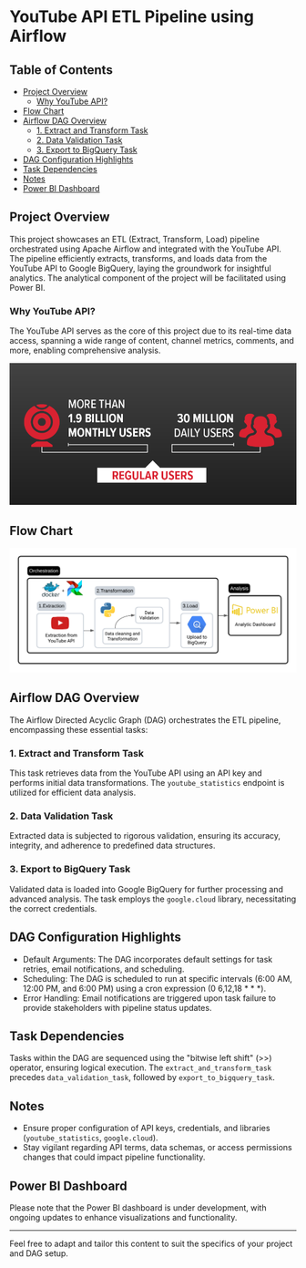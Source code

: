 # YouTube API ETL Pipeline using Airflow

## Table of Contents

- [Project Overview](#project-overview)
  - [Why YouTube API?](#why-youtube-api)
- [Flow Chart](#flow-chart)
- [Airflow DAG Overview](#airflow-dag-overview)
  - [1. Extract and Transform Task](#1-extract-and-transform-task)
  - [2. Data Validation Task](#2-data-validation-task)
  - [3. Export to BigQuery Task](#3-export-to-bigquery-task)
- [DAG Configuration Highlights](#dag-configuration-highlights)
- [Task Dependencies](#task-dependencies)
- [Notes](#notes)
- [Power BI Dashboard](#power-bi-dashboard)

## Project Overview

This project showcases an ETL (Extract, Transform, Load) pipeline orchestrated using Apache Airflow and integrated with the YouTube API. The pipeline efficiently extracts, transforms, and loads data from the YouTube API to Google BigQuery, laying the groundwork for insightful analytics. The analytical component of the project will be facilitated using Power BI.

### Why YouTube API?

The YouTube API serves as the core of this project due to its real-time data access, spanning a wide range of content, channel metrics, comments, and more, enabling comprehensive analysis.

![youtube](infographic.png)

## Flow Chart

![Flow Chart](flow_chart.png)

## Airflow DAG Overview

The Airflow Directed Acyclic Graph (DAG) orchestrates the ETL pipeline, encompassing these essential tasks:

### 1. Extract and Transform Task

This task retrieves data from the YouTube API using an API key and performs initial data transformations. The `youtube_statistics` endpoint is utilized for efficient data analysis.

### 2. Data Validation Task

Extracted data is subjected to rigorous validation, ensuring its accuracy, integrity, and adherence to predefined data structures.

### 3. Export to BigQuery Task

Validated data is loaded into Google BigQuery for further processing and advanced analysis. The task employs the `google.cloud` library, necessitating the correct credentials.

## DAG Configuration Highlights

- Default Arguments: The DAG incorporates default settings for task retries, email notifications, and scheduling.
- Scheduling: The DAG is scheduled to run at specific intervals (6:00 AM, 12:00 PM, and 6:00 PM) using a cron expression (0 6,12,18 * * *).
- Error Handling: Email notifications are triggered upon task failure to provide stakeholders with pipeline status updates.

## Task Dependencies

Tasks within the DAG are sequenced using the "bitwise left shift" (>>) operator, ensuring logical execution. The `extract_and_transform_task` precedes `data_validation_task`, followed by `export_to_bigquery_task`.

## Notes

- Ensure proper configuration of API keys, credentials, and libraries (`youtube_statistics`, `google.cloud`).
- Stay vigilant regarding API terms, data schemas, or access permissions changes that could impact pipeline functionality.

## Power BI Dashboard

Please note that the Power BI dashboard is under development, with ongoing updates to enhance visualizations and functionality.

---

Feel free to adapt and tailor this content to suit the specifics of your project and DAG setup.
